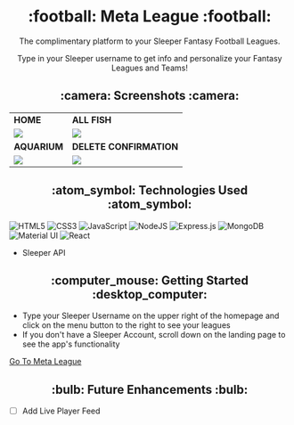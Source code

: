 <h1 align='center'> :football: Meta League  :football: </h1>

<p align='center'> The complimentary platform to your Sleeper Fantasy Football Leagues. </p>
<p align='center'> Type in your Sleeper username to get info and personalize your Fantasy Leagues and Teams!</p>


<h2 align='center'> :camera: Screenshots :camera: </h2>

|  |  |
|---|---|
| **HOME** | **ALL FISH** |
| <img src="https://i.imgur.com/ocpTSfd.jpg"> | <img src="https://i.imgur.com/MbBJSf6.png"> |
| **AQUARIUM** | **DELETE CONFIRMATION** | 
| <img src="https://i.imgur.com/44T4MAe.png"> | <img src="https://i.imgur.com/G6HNz7d.png"> |



<h2 align='center'> :atom_symbol: Technologies Used :atom_symbol: </h2>


![HTML5](https://img.shields.io/badge/html5-%23E34F26.svg?style=for-the-badge&logo=html5&logoColor=white)
![CSS3](https://img.shields.io/badge/css3-%231572B6.svg?style=for-the-badge&logo=css3&logoColor=white)
![JavaScript](https://img.shields.io/badge/javascript-%23323330.svg?style=for-the-badge&logo=javascript&logoColor=%23F7DF1E)
![NodeJS](https://img.shields.io/badge/node.js-6DA55F?style=for-the-badge&logo=node.js&logoColor=white)
![Express.js](https://img.shields.io/badge/express.js-%23404d59.svg?style=for-the-badge&logo=express&logoColor=%2361DAFB)
![MongoDB](https://img.shields.io/badge/MongoDB-%234ea94b.svg?style=for-the-badge&logo=mongodb&logoColor=white)
![Material UI](https://img.shields.io/badge/Material%20UI-007FFF?style=for-the-badge&logo=mui&logoColor=white)
![React](https://img.shields.io/badge/React-20232A?style=for-the-badge&logo=react&logoColor=61DAFB)
- Sleeper API




<h2 align='center'> :computer_mouse: Getting Started :desktop_computer: </h2>

- Type your Sleeper Username on the upper right of the homepage and click on the menu button to the right to see your leagues
- If you don't have a Sleeper Account, scroll down on the landing page to see the app's functionality


[Go To Meta League](https://meta-league.herokuapp.com)

<h2 align='center'>:bulb: Future Enhancements :bulb: </h2>


- [ ] Add Live Player Feed
